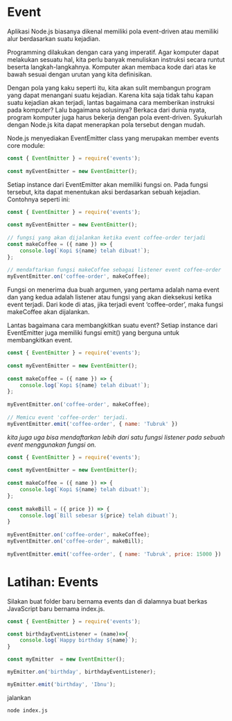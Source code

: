 # Event

Aplikasi Node.js biasanya dikenal memiliki pola event-driven atau memiliki alur berdasarkan suatu kejadian.

Programming dilakukan dengan cara yang imperatif. Agar komputer dapat melakukan sesuatu hal, kita perlu banyak menuliskan instruksi secara runtut beserta langkah-langkahnya. Komputer akan membaca kode dari atas ke bawah sesuai dengan urutan yang kita definisikan.

Dengan pola yang kaku seperti itu, kita akan sulit membangun program yang dapat menangani suatu kejadian. Karena kita saja tidak tahu kapan suatu kejadian akan terjadi, lantas bagaimana cara memberikan instruksi pada komputer? Lalu bagaimana solusinya? Berkaca dari dunia nyata, program komputer juga harus bekerja dengan pola event-driven. Syukurlah dengan Node.js kita dapat menerapkan pola tersebut dengan mudah.

Node.js menyediakan EventEmitter class yang merupakan member events core module:

```js
const { EventEmitter } = require('events');
 
const myEventEmitter = new EventEmitter();
```

Setiap instance dari EventEmitter akan memiliki fungsi on. Pada fungsi tersebut, kita dapat menentukan aksi berdasarkan sebuah kejadian. Contohnya seperti ini:

```js
const { EventEmitter } = require('events');
 
const myEventEmitter = new EventEmitter();
 
// fungsi yang akan dijalankan ketika event coffee-order terjadi
const makeCoffee = ({ name }) => {
    console.log(`Kopi ${name} telah dibuat!`);
};
 
// mendaftarkan fungsi makeCoffee sebagai listener event coffee-order
myEventEmitter.on('coffee-order', makeCoffee);
```

Fungsi on menerima dua buah argumen, yang pertama adalah nama event dan yang kedua adalah listener atau fungsi yang akan dieksekusi ketika event terjadi. Dari kode di atas, jika terjadi event ‘coffee-order’, maka fungsi makeCoffee akan dijalankan.

Lantas bagaimana cara membangkitkan suatu event? Setiap instance dari EventEmitter juga memiliki fungsi emit() yang berguna untuk membangkitkan event.

```js
const { EventEmitter } = require('events');
 
const myEventEmitter = new EventEmitter();
 
const makeCoffee = ({ name }) => {
    console.log(`Kopi ${name} telah dibuat!`);
};
 
myEventEmitter.on('coffee-order', makeCoffee);
 
// Memicu event 'coffee-order' terjadi.
myEventEmitter.emit('coffee-order', { name: 'Tubruk' })
```

*kita juga uga bisa mendaftarkan lebih dari satu fungsi listener pada sebuah event menggunakan fungsi on.*

```js
const { EventEmitter } = require('events');
 
const myEventEmitter = new EventEmitter();
 
const makeCoffee = ({ name }) => {
    console.log(`Kopi ${name} telah dibuat!`);
};
 
const makeBill = ({ price }) => {
    console.log(`Bill sebesar ${price} telah dibuat!`);
}
 
myEventEmitter.on('coffee-order', makeCoffee);
myEventEmitter.on('coffee-order', makeBill);
 
myEventEmitter.emit('coffee-order', { name: 'Tubruk', price: 15000 })
```

# Latihan: Events

Silakan buat folder baru bernama events dan di dalamnya buat berkas JavaScript baru bernama index.js.

```js
const { EventEmitter } = require('events');

const birthdayEventListener = (name)=>{
    console.log(`Happy birthday ${name}`);
}

const myEmitter  = new EventEmitter();

myEmitter.on('birthday', birthdayEventListener);

myEmitter.emit('birthday', 'Ibnu');
```

jalankan 

```bash
node index.js
```